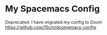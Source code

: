 # My Spacemacs Config
Deprecated. I have migrated my config to Doom https://github.com/15cm/doomemacs-config.
